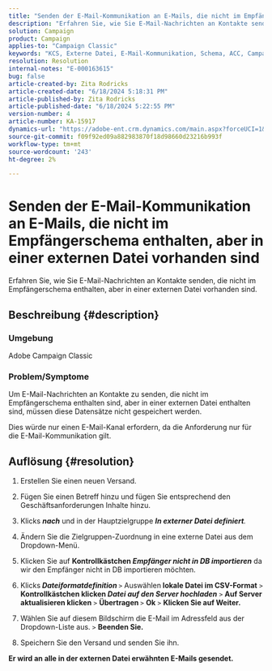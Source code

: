 ```yaml
---
title: "Senden der E-Mail-Kommunikation an E-Mails, die nicht im Empfängerschema enthalten, aber in einer externen Datei vorhanden sind"
description: "Erfahren Sie, wie Sie E-Mail-Nachrichten an Kontakte senden, die nicht im Empfängerschema, sondern in einer externen Datei enthalten sind."
solution: Campaign
product: Campaign
applies-to: "Campaign Classic"
keywords: "KCS, Externe Datei, E-Mail-Kommunikation, Schema, ACC, Campaign Classic"
resolution: Resolution
internal-notes: "E-000163615"
bug: false
article-created-by: Zita Rodricks
article-created-date: "6/18/2024 5:18:31 PM"
article-published-by: Zita Rodricks
article-published-date: "6/18/2024 5:22:55 PM"
version-number: 4
article-number: KA-15917
dynamics-url: "https://adobe-ent.crm.dynamics.com/main.aspx?forceUCI=1&pagetype=entityrecord&etn=knowledgearticle&id=8d1758c5-962d-ef11-840a-002248084fbb"
source-git-commit: f09f92ed09a882983870f18d98660d23216b993f
workflow-type: tm+mt
source-wordcount: '243'
ht-degree: 2%

---
```


# Senden der E-Mail-Kommunikation an E-Mails, die nicht im Empfängerschema enthalten, aber in einer externen Datei vorhanden sind


Erfahren Sie, wie Sie E-Mail-Nachrichten an Kontakte senden, die nicht im Empfängerschema enthalten, aber in einer externen Datei vorhanden sind.

## Beschreibung {#description}


### <b>Umgebung</b>

Adobe Campaign Classic



### Problem/Symptome

Um E-Mail-Nachrichten an Kontakte zu senden, die nicht im Empfängerschema enthalten sind, aber in einer externen Datei enthalten sind, müssen diese Datensätze nicht gespeichert werden.

Dies würde nur einen E-Mail-Kanal erfordern, da die Anforderung nur für die E-Mail-Kommunikation gilt.


## Auflösung {#resolution}


1. Erstellen Sie einen neuen Versand.


2. Fügen Sie einen Betreff hinzu und fügen Sie entsprechend den Geschäftsanforderungen Inhalte hinzu.


3. Klicks <b>*nach</b>* und in der Hauptzielgruppe <b>*In externer Datei definiert</b>.*


4. Ändern Sie die Zielgruppen-Zuordnung in eine externe Datei aus dem Dropdown-Menü.


5. Klicken Sie auf <b>Kontrollkästchen *Empfänger nicht in DB importieren</b>* da wir den Empfänger nicht in DB importieren möchten.


6. Klicks<b> *Dateiformatdefinition* </b>`>`  Auswählen<b> lokale Datei im CSV-Format</b> `>`  <b>Kontrollkästchen klicken *Datei auf den Server hochladen</b>* `>`  <b>Auf Server aktualisieren klicken</b> `>`  <b>Übertragen </b>`>` <b> Ok</b> `>`  <b>Klicken Sie auf Weiter.</b>


7. Wählen Sie auf diesem Bildschirm die E-Mail im Adressfeld aus der Dropdown-Liste aus. `>`  <b>Beenden Sie.</b>


8. Speichern Sie den Versand und senden Sie ihn.






<b>Er wird an alle in der externen Datei erwähnten E-Mails gesendet.</b>



